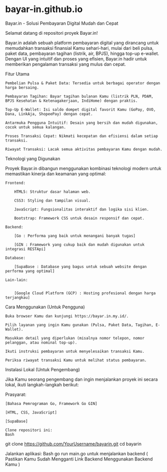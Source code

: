 # bayar-in.github.io
Bayar.in - Solusi Pembayaran Digital Mudah dan Cepat

Selamat datang di repositori proyek Bayar.in!

Bayar.in adalah sebuah platform pembayaran digital yang dirancang untuk memudahkan transaksi finansial Kamu sehari-hari, mulai dari beli pulsa, paket data, pembayaran tagihan (listrik, air, BPJS), hingga top-up e-wallet. Dengan UI yang intuitif dan proses yang efisien, Bayar.in hadir untuk memberikan pengalaman transaksi yang mulus dan cepat.

Fitur Utama

    Pembelian Pulsa & Paket Data: Tersedia untuk berbagai operator dengan harga bersaing.

    Pembayaran Tagihan: Bayar tagihan bulanan Kamu (listrik PLN, PDAM, BPJS Kesehatan & Ketenagakerjaan, IndiHome) dengan praktis.

    Top-Up E-Wallet: Isi saldo dompet digital favorit Kamu (GoPay, OVO, Dana, LinkAja, ShopeePay) dengan cepat.

    Antarmuka Pengguna Intuitif: Desain yang bersih dan mudah digunakan, cocok untuk semua kalangan.

    Proses Transaksi Cepat: Nikmati kecepatan dan efisiensi dalam setiap transaksi.

    Riwayat Transaksi: Lacak semua aktivitas pembayaran Kamu dengan mudah.

Teknologi yang Digunakan

Proyek Bayar.in dibangun menggunakan kombinasi teknologi modern untuk memastikan kinerja dan keamanan yang optimal:

    Frontend:

        HTML5: Struktur dasar halaman web.

        CSS3: Styling dan tampilan visual.

        JavaScript: Fungsionalitas interaktif dan logika sisi klien.

        Bootstrap: Framework CSS untuk desain responsif dan cepat.

    Backend: 

        [Go : Performa yang baik untuk menangani banyak tugas]

        [GIN : Framework yang cukup baik dan mudah digunakan untuk integrasi RESTApi]

    Database: 

        [SupaBase : Database yang bagus untuk sebuah website dengan performa yang optimal]

    Lain-lain:


        [Google Cloud Platform (GCP) : Hosting profesional dengan harga terjangkau]

Cara Menggunakan (Untuk Pengguna)

    Buka browser Kamu dan kunjungi https://bayar.in.my.id/.

    Pilih layanan yang ingin Kamu gunakan (Pulsa, Paket Data, Tagihan, E-Wallet).

    Masukkan detail yang diperlukan (misalnya nomor telepon, nomor pelanggan, atau nominal top-up).

    Ikuti instruksi pembayaran untuk menyelesaikan transaksi Kamu.

    Periksa riwayat transaksi Kamu untuk melihat status pembayaran.

Instalasi Lokal (Untuk Pengembang)

Jika Kamu seorang pengembang dan ingin menjalankan proyek ini secara lokal, ikuti langkah-langkah berikut:

Prasyarat:

    [Bahasa Pemrograman Go, Framework Go GIN]

    [HTML, CSS, JavaScript]

    [SupaBase]

    Clone repositori ini:
    Bash

git clone https://github.com/YourUsername/bayarin.git
cd bayarin


Jalankan aplikasi:
Bash
go run main.go untuk menjalankan backend ( Pastikan Kamu Sudah Mengganti Link Backend Menggunakan Backend Kamu )

